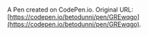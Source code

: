 # 

A Pen created on CodePen.io. Original URL: [https://codepen.io/betodunni/pen/GREwqgo](https://codepen.io/betodunni/pen/GREwqgo).


